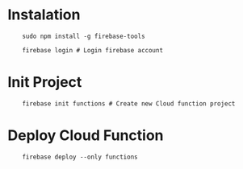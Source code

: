 # Instalation
~~~
    sudo npm install -g firebase-tools

    firebase login # Login firebase account
~~~

# Init Project
~~~
    firebase init functions # Create new Cloud function project
~~~


# Deploy Cloud Function
~~~
    firebase deploy --only functions
~~~
